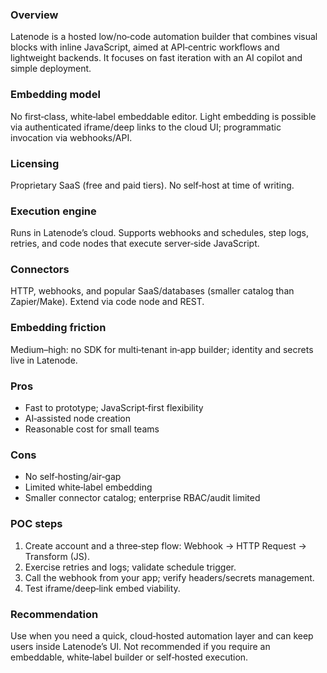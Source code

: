 ### Overview
Latenode is a hosted low/no‑code automation builder that combines visual blocks with inline JavaScript, aimed at API‑centric workflows and lightweight backends. It focuses on fast iteration with an AI copilot and simple deployment.

### Embedding model
No first‑class, white‑label embeddable editor. Light embedding is possible via authenticated iframe/deep links to the cloud UI; programmatic invocation via webhooks/API.

### Licensing
Proprietary SaaS (free and paid tiers). No self‑host at time of writing.

### Execution engine
Runs in Latenode’s cloud. Supports webhooks and schedules, step logs, retries, and code nodes that execute server‑side JavaScript.

### Connectors
HTTP, webhooks, and popular SaaS/databases (smaller catalog than Zapier/Make). Extend via code node and REST.

### Embedding friction
Medium–high: no SDK for multi‑tenant in‑app builder; identity and secrets live in Latenode.

### Pros
- Fast to prototype; JavaScript‑first flexibility
- AI‑assisted node creation
- Reasonable cost for small teams

### Cons
- No self‑hosting/air‑gap
- Limited white‑label embedding
- Smaller connector catalog; enterprise RBAC/audit limited

### POC steps
1) Create account and a three‑step flow: Webhook → HTTP Request → Transform (JS).
2) Exercise retries and logs; validate schedule trigger.
3) Call the webhook from your app; verify headers/secrets management.
4) Test iframe/deep‑link embed viability.

### Recommendation
Use when you need a quick, cloud‑hosted automation layer and can keep users inside Latenode’s UI. Not recommended if you require an embeddable, white‑label builder or self‑hosted execution.